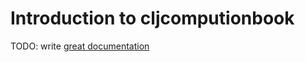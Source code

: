 # Introduction to cljcomputionbook

TODO: write [great documentation](http://jacobian.org/writing/what-to-write/)
